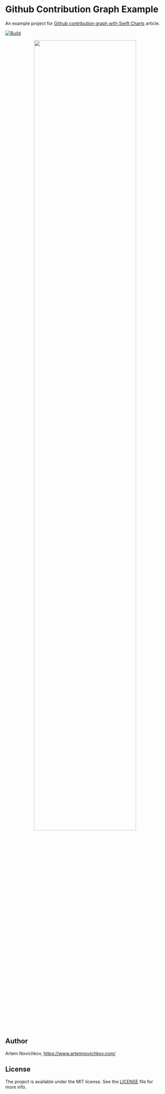# Github Contribution Graph Example

An example project for [Github contribution graph with Swift Charts](https://www.artemnovichkov.com/blog/github-contribution-graph-swift-charts) article.

[![Build](https://github.com/artemnovichkov/GithubContributionGraphExample/actions/workflows/build.yml/badge.svg)](https://github.com/artemnovichkov/GithubContributionGraphExample/actions/workflows/build.yml)

<p align="center"/>
  <img src=".github/screenshot.png" width="80%"/>
</p>

## Author

Artem Novichkov, https://www.artemnovichkov.com/

## License

The project is available under the MIT license. See the [LICENSE](./LICENSE) file for more info.
